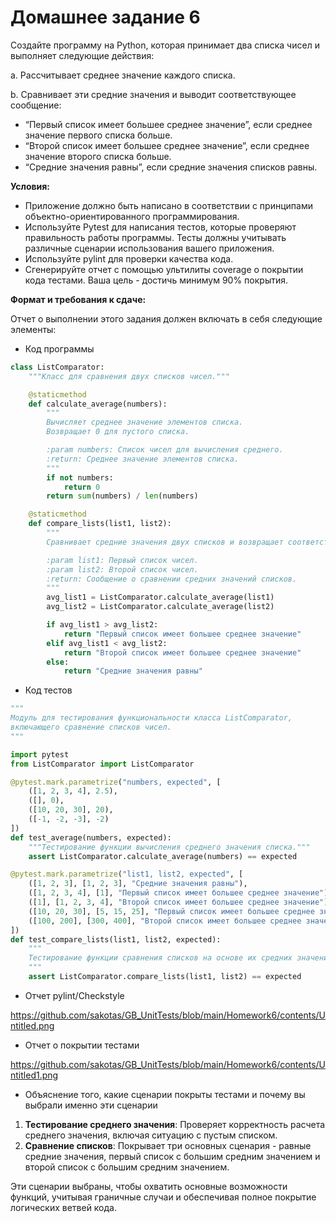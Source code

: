 # Домашнее задание 6

Создайте программу на Python, которая принимает два списка чисел и выполняет следующие действия:

a. Рассчитывает среднее значение каждого списка.

b. Сравнивает эти средние значения и выводит соответствующее сообщение:

- “Первый список имеет большее среднее значение”, если среднее значение первого списка больше.
- “Второй список имеет большее среднее значение”, если среднее значение второго списка больше.
- “Средние значения равны”, если средние значения списков равны.

**Условия:**

- Приложение должно быть написано в соответствии с принципами объектно-ориентированного программирования.
- Используйте Pytest для написания тестов, которые проверяют правильность работы программы. Тесты должны учитывать различные сценарии использования вашего приложения.
- Используйте pylint для проверки качества кода.
- Сгенерируйте отчет с помощью ультилиты coverage о покрытии кода тестами. Ваша цель - достичь минимум 90% покрытия.

**Формат и требования к сдаче:**

Отчет о выполнении этого задания должен включать в себя следующие элементы:

- Код программы

```python
class ListComparator:
    """Класс для сравнения двух списков чисел."""

    @staticmethod
    def calculate_average(numbers):
        """
        Вычисляет среднее значение элементов списка.
        Возвращает 0 для пустого списка.

        :param numbers: Список чисел для вычисления среднего.
        :return: Среднее значение элементов списка.
        """
        if not numbers:
            return 0
        return sum(numbers) / len(numbers)

    @staticmethod
    def compare_lists(list1, list2):
        """
        Сравнивает средние значения двух списков и возвращает соответствующее сообщение.

        :param list1: Первый список чисел.
        :param list2: Второй список чисел.
        :return: Сообщение о сравнении средних значений списков.
        """
        avg_list1 = ListComparator.calculate_average(list1)
        avg_list2 = ListComparator.calculate_average(list2)

        if avg_list1 > avg_list2:
            return "Первый список имеет большее среднее значение"
        elif avg_list1 < avg_list2:
            return "Второй список имеет большее среднее значение"
        else:
            return "Средние значения равны"
```

- Код тестов

```python
"""
Модуль для тестирования функциональности класса ListComparator, 
включающего сравнение списков чисел.
"""

import pytest
from ListComparator import ListComparator

@pytest.mark.parametrize("numbers, expected", [
    ([1, 2, 3, 4], 2.5),
    ([], 0),
    ([10, 20, 30], 20),
    ([-1, -2, -3], -2)
])
def test_average(numbers, expected):
    """Тестирование функции вычисления среднего значения списка."""
    assert ListComparator.calculate_average(numbers) == expected

@pytest.mark.parametrize("list1, list2, expected", [
    ([1, 2, 3], [1, 2, 3], "Средние значения равны"),
    ([1, 2, 3, 4], [1], "Первый список имеет большее среднее значение"),
    ([1], [1, 2, 3, 4], "Второй список имеет большее среднее значение"),
    ([10, 20, 30], [5, 15, 25], "Первый список имеет большее среднее значение"),
    ([100, 200], [300, 400], "Второй список имеет большее среднее значение")
])
def test_compare_lists(list1, list2, expected):
    """
    Тестирование функции сравнения списков на основе их средних значений.
    """
    assert ListComparator.compare_lists(list1, list2) == expected
```

- Отчет pylint/Checkstyle

https://github.com/sakotas/GB_UnitTests/blob/main/Homework6/contents/Untitled.png
    
- Отчет о покрытии тестами

https://github.com/sakotas/GB_UnitTests/blob/main/Homework6/contents/Untitled1.png
    
- Объяснение того, какие сценарии покрыты тестами и почему вы выбрали именно эти сценарии
1. **Тестирование среднего значения**: Проверяет корректность расчета среднего значения, включая ситуацию с пустым списком.
2. **Сравнение списков**: Покрывает три основных сценария - равные средние значения, первый список с большим средним значением и второй список с большим средним значением.

Эти сценарии выбраны, чтобы охватить основные возможности функций, учитывая граничные случаи и обеспечивая полное покрытие логических ветвей кода.